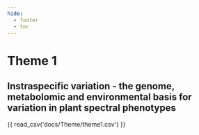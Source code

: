 ```yaml
---
hide: 
  - footer
  - toc
---
```


Theme 1
================

## Instraspecific variation - the genome, metabolomic and environmental basis for variation in plant spectral phenotypes

{{ read_csv('docs/Theme/theme1.csv') }}

